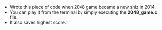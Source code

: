 <ul>
<li>Wrote this piece of code when 2048 game became a new shiz in 2014.</li>
<li>You can play it from the terminal by simply executing the <b>2048_game.c</b> file.</li>
<li>It also saves highest score.</li>
</ul>
